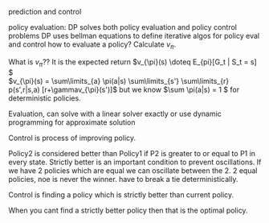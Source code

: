prediction and control

policy evaluation: DP solves both policy evaluation and policy control problems
DP uses bellman equations to define iterative algos for policy eval and control
how to evaluate a policy? 
Calculate $v_{\pi}$. 

What is $v_{\pi}$?? It is the expected return 
$v_{\pi}(s) \doteq E_{pi}[G_t | S_t = s] $ 
<br/>
$v_{\pi}(s) = \sum\limits_{a} \pi(a|s) \sum\limits_{s'} \sum\limits_{r} p(s',r|s,a) [r+\gammav_{\pi}(s')]$
but we know $\sum \pi(a|s) = 1 $ for deterministic policies. 

Evaluation, can solve with a linear solver exactly or use dynamic programming for approximate solution

Control is process of improving policy. 

Policy2 is considered better than Policy1 if P2 is greater to or equal to P1 in every state. Strictly better is an important condition to prevent oscillations. If we have 2 policies which are equal we can oscillate between the 2. 2 equal policies, noe is never the winner. have to break a tie deterministically. 

Control is finding a policy which is strictly better than current policy. 

When you cant find a strictly better policy then that is the optimal policy. 


